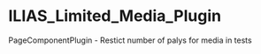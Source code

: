 ILIAS_Limited_Media_Plugin
==========================

PageComponentPlugin - Restict number of palys for media in tests
